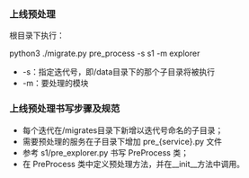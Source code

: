 ### 上线预处理
根目录下执行：

python3 ./migrate.py pre_process -s s1 -m explorer  

* -s：指定迭代号，即/data目录下的那个子目录将被执行
* -m：要处理的模块


### 上线预处理书写步骤及规范
* 每个迭代在/migrates目录下新增以迭代号命名的子目录；
* 需要预处理的服务在子目录下增加 pre_{service}.py 文件
* 参考 s1/pre_explorer.py 书写 PreProcess 类；
* 在 PreProcess 类中定义预处理方法，并在__init__方法中调用。



